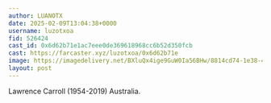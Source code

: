 ```yaml
---
author: LUANOTX
date: 2025-02-09T13:04:38+0000
username: luzotxoa
fid: 526424
cast_id: 0x6d62b71e1ac7eee0de369618968cc6b52d350fcb
cast: https://farcaster.xyz/luzotxoa/0x6d62b71e
image: https://imagedelivery.net/BXluQx4ige9GuW0Ia56BHw/8814cd74-1e38-4e01-3bf7-83245c29bd00/original
layout: post
---
```


Lawrence Carroll (1954-2019) Australia.

<img src='https://imagedelivery.net/BXluQx4ige9GuW0Ia56BHw/8814cd74-1e38-4e01-3bf7-83245c29bd00/original' alt='' referrerpolicy='no-referrer'/>
